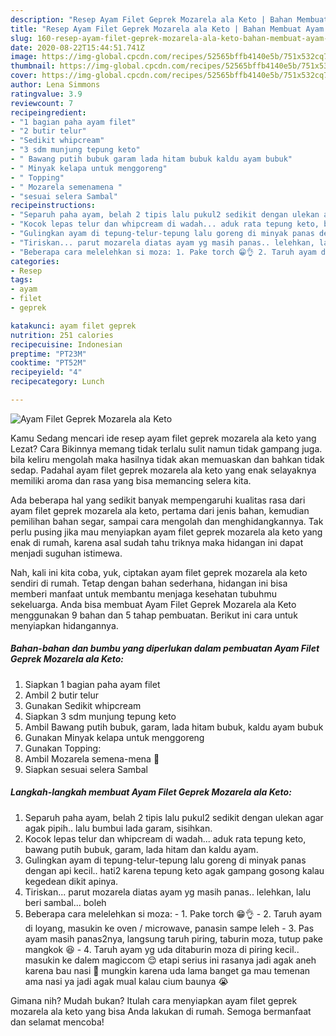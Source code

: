 ```yaml
---
description: "Resep Ayam Filet Geprek Mozarela ala Keto | Bahan Membuat Ayam Filet Geprek Mozarela ala Keto Yang Bisa Manjain Lidah"
title: "Resep Ayam Filet Geprek Mozarela ala Keto | Bahan Membuat Ayam Filet Geprek Mozarela ala Keto Yang Bisa Manjain Lidah"
slug: 160-resep-ayam-filet-geprek-mozarela-ala-keto-bahan-membuat-ayam-filet-geprek-mozarela-ala-keto-yang-bisa-manjain-lidah
date: 2020-08-22T15:44:51.741Z
image: https://img-global.cpcdn.com/recipes/52565bffb4140e5b/751x532cq70/ayam-filet-geprek-mozarela-ala-keto-foto-resep-utama.jpg
thumbnail: https://img-global.cpcdn.com/recipes/52565bffb4140e5b/751x532cq70/ayam-filet-geprek-mozarela-ala-keto-foto-resep-utama.jpg
cover: https://img-global.cpcdn.com/recipes/52565bffb4140e5b/751x532cq70/ayam-filet-geprek-mozarela-ala-keto-foto-resep-utama.jpg
author: Lena Simmons
ratingvalue: 3.9
reviewcount: 7
recipeingredient:
- "1 bagian paha ayam filet"
- "2 butir telur"
- "Sedikit whipcream"
- "3 sdm munjung tepung keto"
- " Bawang putih bubuk garam lada hitam bubuk kaldu ayam bubuk"
- " Minyak kelapa untuk menggoreng"
- " Topping"
- " Mozarela semenamena "
- "sesuai selera Sambal"
recipeinstructions:
- "Separuh paha ayam, belah 2 tipis lalu pukul2 sedikit dengan ulekan agar agak pipih.. lalu bumbui lada garam, sisihkan."
- "Kocok lepas telur dan whipcream di wadah... aduk rata tepung keto, bawang putih bubuk, garam, lada hitam dan kaldu ayam."
- "Gulingkan ayam di tepung-telur-tepung lalu goreng di minyak panas dengan api kecil.. hati2 karena tepung keto agak gampang gosong kalau kegedean dikit apinya."
- "Tiriskan... parut mozarela diatas ayam yg masih panas.. lelehkan, lalu beri sambal... boleh"
- "Beberapa cara melelehkan si moza: 1. Pake torch 😁👌 2. Taruh ayam di loyang, masukin ke oven / microwave, panasin sampe leleh 3. Pas ayam masih panas2nya, langsung taruh piring, taburin moza, tutup pake mangkok 😆 4. Taruh ayam yg uda ditaburin moza di piring kecil.. masukin ke dalem magiccom 😌 etapi serius ini rasanya jadi agak aneh karena bau nasi 🤔 mungkin karena uda lama banget ga mau temenan ama nasi ya jadi agak mual kalau cium baunya 😭"
categories:
- Resep
tags:
- ayam
- filet
- geprek

katakunci: ayam filet geprek 
nutrition: 251 calories
recipecuisine: Indonesian
preptime: "PT23M"
cooktime: "PT52M"
recipeyield: "4"
recipecategory: Lunch

---
```



![Ayam Filet Geprek Mozarela ala Keto](https://img-global.cpcdn.com/recipes/52565bffb4140e5b/751x532cq70/ayam-filet-geprek-mozarela-ala-keto-foto-resep-utama.jpg)

Kamu Sedang mencari ide resep ayam filet geprek mozarela ala keto yang Lezat? Cara Bikinnya memang tidak terlalu sulit namun tidak gampang juga. bila keliru mengolah maka hasilnya tidak akan memuaskan dan bahkan tidak sedap. Padahal ayam filet geprek mozarela ala keto yang enak selayaknya memiliki aroma dan rasa yang bisa memancing selera kita.

Ada beberapa hal yang sedikit banyak mempengaruhi kualitas rasa dari ayam filet geprek mozarela ala keto, pertama dari jenis bahan, kemudian pemilihan bahan segar, sampai cara mengolah dan menghidangkannya. Tak perlu pusing jika mau menyiapkan ayam filet geprek mozarela ala keto yang enak di rumah, karena asal sudah tahu triknya maka hidangan ini dapat menjadi suguhan istimewa.




Nah, kali ini kita coba, yuk, ciptakan ayam filet geprek mozarela ala keto sendiri di rumah. Tetap dengan bahan sederhana, hidangan ini bisa memberi manfaat untuk membantu menjaga kesehatan tubuhmu sekeluarga. Anda bisa membuat Ayam Filet Geprek Mozarela ala Keto menggunakan 9 bahan dan 5 tahap pembuatan. Berikut ini cara untuk menyiapkan hidangannya.

<!--inarticleads1-->

##### Bahan-bahan dan bumbu yang diperlukan dalam pembuatan Ayam Filet Geprek Mozarela ala Keto:

1. Siapkan 1 bagian paha ayam filet
1. Ambil 2 butir telur
1. Gunakan Sedikit whipcream
1. Siapkan 3 sdm munjung tepung keto
1. Ambil  Bawang putih bubuk, garam, lada hitam bubuk, kaldu ayam bubuk
1. Gunakan  Minyak kelapa untuk menggoreng
1. Gunakan  Topping:
1. Ambil  Mozarela semena-mena 🤣
1. Siapkan sesuai selera Sambal




<!--inarticleads2-->

##### Langkah-langkah membuat Ayam Filet Geprek Mozarela ala Keto:

1. Separuh paha ayam, belah 2 tipis lalu pukul2 sedikit dengan ulekan agar agak pipih.. lalu bumbui lada garam, sisihkan.
1. Kocok lepas telur dan whipcream di wadah... aduk rata tepung keto, bawang putih bubuk, garam, lada hitam dan kaldu ayam.
1. Gulingkan ayam di tepung-telur-tepung lalu goreng di minyak panas dengan api kecil.. hati2 karena tepung keto agak gampang gosong kalau kegedean dikit apinya.
1. Tiriskan... parut mozarela diatas ayam yg masih panas.. lelehkan, lalu beri sambal... boleh
1. Beberapa cara melelehkan si moza: - 1. Pake torch 😁👌 - 2. Taruh ayam di loyang, masukin ke oven / microwave, panasin sampe leleh - 3. Pas ayam masih panas2nya, langsung taruh piring, taburin moza, tutup pake mangkok 😆 - 4. Taruh ayam yg uda ditaburin moza di piring kecil.. masukin ke dalem magiccom 😌 etapi serius ini rasanya jadi agak aneh karena bau nasi 🤔 mungkin karena uda lama banget ga mau temenan ama nasi ya jadi agak mual kalau cium baunya 😭




Gimana nih? Mudah bukan? Itulah cara menyiapkan ayam filet geprek mozarela ala keto yang bisa Anda lakukan di rumah. Semoga bermanfaat dan selamat mencoba!
